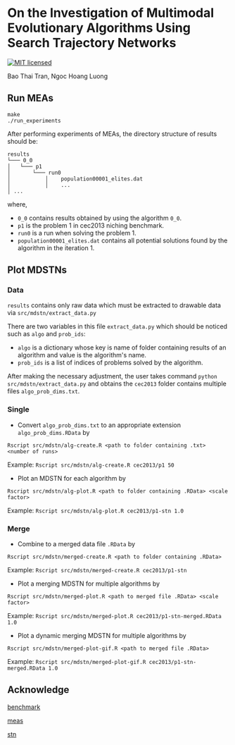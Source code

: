 # On the Investigation of Multimodal Evolutionary Algorithms Using Search Trajectory Networks
[![MIT licensed](https://img.shields.io/badge/license-MIT-brightgreen.svg)](LICENSE.md)

Bao Thai Tran, Ngoc Hoang Luong

## Run MEAs
```
make
./run_experiments
```

After performing experiments of MEAs, the directory structure of results should be:
```
results
└─── 0_0
│   └─── p1
│       └─── run0
│           │    population00001_elites.dat
│           │    ...
│ ...
```
where,
- `0_0` contains results obtained by using the algorithm `0_0`.
- `p1` is the problem 1 in cec2013 niching benchmark.
- `run0` is a run when solving the problem 1.
- `population00001_elites.dat` contains all potential solutions found by the algorithm in the iteration 1.

## Plot MDSTNs

### Data
`results` contains only raw data which must be extracted to drawable data via `src/mdstn/extract_data.py`

There are two variables in this file `extract_data.py` which should be noticed such as `algo` and `prob_ids`:
- `algo` is a dictionary whose key is name of folder containing results of an algorithm and value is the algorithm's name.
- `prob_ids` is a list of indices of problems solved by the algorithm.

After making the necessary adjustment, the user takes command `python src/mdstn/extract_data.py` and obtains the `cec2013` folder contains multiple files `algo_prob_dims.txt`.

### Single
- Convert `algo_prob_dims.txt` to an appropriate extension `algo_prob_dims.RData` by
```
Rscript src/mdstn/alg-create.R <path to folder containing .txt> <number of runs>
```
Example: `Rscript src/mdstn/alg-create.R cec2013/p1 50`

- Plot an MDSTN for each algorithm by
```
Rscript src/mdstn/alg-plot.R <path to folder containing .RData> <scale factor>
```
Example: `Rscript src/mdstn/alg-plot.R cec2013/p1-stn 1.0`

### Merge
- Combine to a merged data file `.RData` by
```
Rscript src/mdstn/merged-create.R <path to folder containing .RData>
```
Example: `Rscript src/mdstn/merged-create.R cec2013/p1-stn`

- Plot a merging MDSTN for multiple algorithms by
```
Rscript src/mdstn/merged-plot.R <path to merged file .RData> <scale factor>
```
Example: `Rscript src/mdstn/merged-plot.R cec2013/p1-stn-merged.RData 1.0`

- Plot a dynamic merging MDSTN for multiple algorithms by
```
Rscript src/mdstn/merged-plot-gif.R <path to merged file .RData>
```
Example: `Rscript src/mdstn/merged-plot-gif.R cec2013/p1-stn-merged.RData 1.0`

## Acknowledge

[benchmark](https://github.com/mikeagn/CEC2013)

[meas](https://github.com/scmaree/HillVallEA)

[stn](https://github.com/gabro8a/STNs)